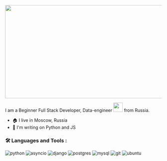<div align="center">
  <img src="https://media.giphy.com/media/dWesBcTLavkZuG35MI/giphy.gif" width="600" height="300"/>
</div>

I am a Beginner Full Stack Developer, Data-engineer <img src="https://media.giphy.com/media/WUlplcMpOCEmTGBtBW/giphy.gif" width="30"> from Russia.

- 🏠 I live in Moscow, Russia
- 🤖 I'm writing on Python and JS


### :hammer_and_wrench: Languages and Tools :

  ![python](https://img.shields.io/badge/python%20-%2314354C.svg?&style=for-the-badge&logo=python&logoColor=white) ![asyncio](https://img.shields.io/badge/asyncio-%2300BAFF.svg?&style=for-the-badge&logo=python&logoColor=white) ![django](https://img.shields.io/badge/Django-092E20?style=for-the-badge&logo=django&logoColor=white) ![postgres](https://img.shields.io/badge/postgres-%23316192.svg?&style=for-the-badge&logo=postgresql&logoColor=white) ![mysql](https://img.shields.io/badge/MySQL-005C84?style=for-the-badge&logo=mysql&logoColor=white) ![git](https://img.shields.io/badge/git%20-%23F05033.svg?&style=for-the-badge&logo=git&logoColor=white) ![ubuntu](https://img.shields.io/badge/Ubuntu-E95420?style=for-the-badge&logo=ubuntu&logoColor=white)
